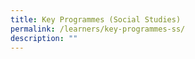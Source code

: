 ```yaml
---
title: Key Programmes (Social Studies)
permalink: /learners/key-programmes-ss/
description: ""
---
```

